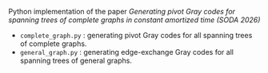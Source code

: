Python implementation of the paper *Generating pivot Gray codes for spanning trees of complete graphs in constant amortized time (SODA 2026)*

- `complete_graph.py` : generating pivot Gray codes for all spanning trees of complete graphs.
- `general_graph.py` : generating edge-exchange Gray codes for all spanning trees of general graphs. 